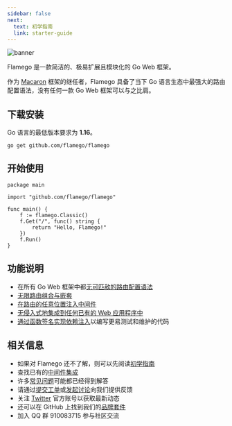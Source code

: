 ```yaml
---
sidebar: false
next:
  text: 初学指南
  link: starter-guide
---
```


![banner](/imgs/banner.jpg)

Flamego 是一款简洁的、极易扩展且模块化的 Go Web 框架。

作为 [Macaron](https://github.com/go-macaron/macaron) 框架的继任者，Flamego 具备了当下 Go 语言生态中最强大的路由配置语法，没有任何一款 Go Web 框架可以与之比肩。

## 下载安装

Go 语言的最低版本要求为 **1.16**。

```:no-line-numbers
go get github.com/flamego/flamego
```

## 开始使用

```go:no-line-numbers
package main

import "github.com/flamego/flamego"

func main() {
	f := flamego.Classic()
	f.Get("/", func() string {
		return "Hello, Flamego!"
	})
	f.Run()
}
```

## 功能说明

- 在所有 Go Web 框架中都[无可匹敌的路由配置语法](routing.md)
- [无限路由组合与嵌套](routing.md#group-routes)
- [在路由的任意位置注入中间件](core-concepts.md#middleware)
- [无侵入式地集成到任何已有的 Web 应用程序中](faqs.md#how-do-i-integrate-into-existing-applications)
- [通过函数签名实现依赖注入](core-concepts.md#service-injection)以编写更易测试和维护的代码

## 相关信息

- 如果对 Flamego 还不了解，则可以先阅读[初学指南](starter-guide.md)
- 查找已有的[中间件集成](middleware/README.md)
- 许多[常见问题](faqs.md)可能都已经得到解答
- 请通过[提交工单](https://github.com/flamego/flamego/issues)或[发起讨论](https://github.com/flamego/flamego/discussions)向我们提供反馈
- 关注 [Twitter](https://twitter.com/flamego_dev) 官方账号以获取最新动态
- 还可以在 GitHub 上找到我们的[品牌套件](https://github.com/flamego/brand-kit)
- 加入 QQ 群 910083715 参与社区交流
